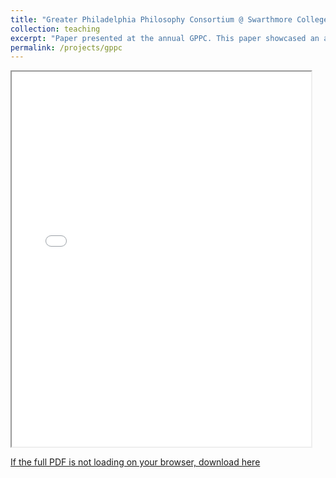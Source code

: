 ```yaml
---
title: "Greater Philadelphia Philosophy Consortium @ Swarthmore College"
collection: teaching
excerpt: "Paper presented at the annual GPPC. This paper showcased an argument against certain Libertarian notions of freedom and economic distribution using Michael Sandel’s 'Justice: What’s The Right Thing to Do?'"
permalink: /projects/gppc
---
```


<iframe src="/files/essay.pdf" width="95%" height="600px">
    This browser does not support PDFs. Please download the PDF to view it: 
    <a href="/files/essay.pdf">Download PDF</a>.
</iframe>

<a href="https://drive.google.com/file/d/1GMmtRaRJutB1clJlRxwb_0SKahdXe3o1/view?usp=sharing" target="_blank">If the full PDF is not loading on your browser, download here</a>